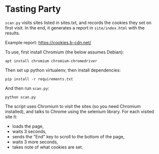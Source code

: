 # Tasting Party

`scan.py` visits sites listed in sites.txt, and records the
cookies they set on first visit. In the end, it generates a report
in `site/index.html` with the results.

Example report: https://cookies.b-cdn.net/

To use, first install Chromium (the below assumes Debian):

```
apt install chromium chromium-chromedriver
```

Then set up python virtualenv, then install dependencies:

```
pip install -r requirements.txt
```

And then run `scan.py`:

```
python scan.py
```

The script uses Chromium to visit the sites (so you need Chromium installed),
and talks to Chrome using the selenium library. For each visited site it:

* loads the page,
* waits 3 seconds,
* sends the "End" key to scroll to the bottom of the page,
* waits 3 more seconds,
* takes note of what cookies are set.


